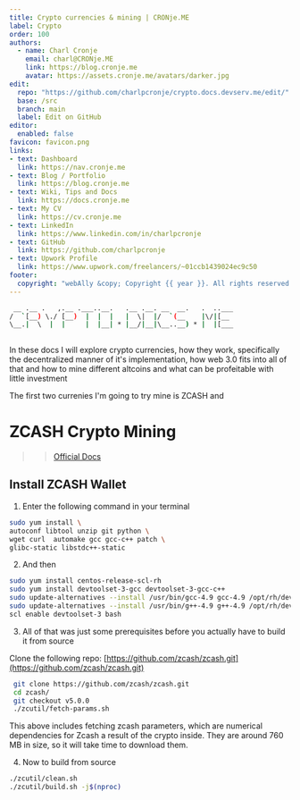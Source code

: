 ```yaml
---
title: Crypto currencies & mining | CRONje.ME
label: Crypto
order: 100
authors:
  - name: Charl Cronje
    email: charl@CRONje.ME
    link: https://blog.cronje.me
    avatar: https://assets.cronje.me/avatars/darker.jpg
edit:
  repo: "https://github.com/charlpcronje/crypto.docs.devserv.me/edit/"
  base: /src
  branch: main
  label: Edit on GitHub
editor:
  enabled: false
favicon: favicon.png
links:
- text: Dashboard
  link: https://nav.cronje.me
- text: Blog / Portfolio
  link: https://blog.cronje.me
- text: Wiki, Tips and Docs 
  link: https://docs.cronje.me
- text: My CV
  link: https://cv.cronje.me
- text: LinkedIn
  link: https://www.linkedin.com/in/charlpcronje
- text: GitHub
  link: https://github.com/charlpcronje
- text: Upwork Profile
  link: https://www.upwork.com/freelancers/~01ccb1439024ec9c50
footer:
  copyright: "webAlly &copy; Copyright {{ year }}. All rights reserved."
---
```

<script type="text/javascript">(function(w,s){var e=document.createElement("script");e.type="text/javascript";e.async=true;e.src="https://cdn.pagesense.io/js/webally/f2527eebee974243853bcd47b32631f4.js";var x=document.getElementsByTagName("script")[0];x.parentNode.insertBefore(e,x);})(window,"script");</script>

```sh
 __ .__ .   ,.__ .___..__.   .__ .__. __  __.   .  ..___
/  `[__) \./ [__)  |  |  |   |  \|  |/  `(__    |\/|[__ 
\__.|  \  |  |     |  |__| * |__/|__|\__..__) * |  |[___
                                                        
```

In these docs I will explore crypto currencies, how they work, specifically the decentralized manner of it's implementation, how web 3.0 fits into all of that and how to mine different altcoins and what can be profeitable with little investment

The first two currenies I'm going to try mine is ZCASH and 
# ZCASH Crypto Mining





>> [Official Docs](https://zcash.readthedocs.io/en/latest/rtd_pages/Linux-misc-build.html)

## Install ZCASH Wallet

1. Enter the following command in your terminal

```sh
sudo yum install \
autoconf libtool unzip git python \
wget curl  automake gcc gcc-c++ patch \
glibc-static libstdc++-static
```

2. And then

```sh
sudo yum install centos-release-scl-rh
sudo yum install devtoolset-3-gcc devtoolset-3-gcc-c++
sudo update-alternatives --install /usr/bin/gcc-4.9 gcc-4.9 /opt/rh/devtoolset-3/root/usr/bin/gcc 10
sudo update-alternatives --install /usr/bin/g++-4.9 g++-4.9 /opt/rh/devtoolset-3/root/usr/bin/g++ 10
scl enable devtoolset-3 bash
```

3. All of that was just some prerequisites before you actually have to build it from source

Clone the following repo: [https://github.com/zcash/zcash.git](https://github.com/zcash/zcash.git)

```sh
 git clone https://github.com/zcash/zcash.git
 cd zcash/
 git checkout v5.0.0
 ./zcutil/fetch-params.sh
```
This above includes fetching zcash parameters, which are numerical dependencies for Zcash a result of the crypto inside. They are around 760 MB in size, so it will take time to download them.

4. Now to build from source

```sh
./zcutil/clean.sh
./zcutil/build.sh -j$(nproc)
```


